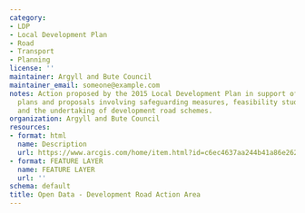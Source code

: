 ```yaml
---
category:
- LDP
- Local Development Plan
- Road
- Transport
- Planning
license: ''
maintainer: Argyll and Bute Council
maintainer_email: someone@example.com
notes: Action proposed by the 2015 Local Development Plan in support of its settlement
  plans and proposals involving safeguarding measures, feasibility studies into options
  and the undertaking of development road schemes.
organization: Argyll and Bute Council
resources:
- format: html
  name: Description
  url: https://www.arcgis.com/home/item.html?id=c6ec4637aa244b41a86e2623b6089a84
- format: FEATURE LAYER
  name: FEATURE LAYER
  url: ''
schema: default
title: Open Data - Development Road Action Area
---
```

